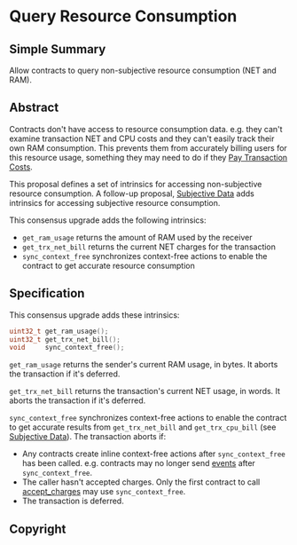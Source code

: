 # Query Resource Consumption

## Simple Summary
<!--"If you can't explain it simply, you don't understand it well enough." Provide a simplified and layman-accessible explanation of the EEP.-->

Allow contracts to query non-subjective resource consumption (NET and RAM).

## Abstract
<!--A short (~200 word) description of the technical issue being addressed.-->

Contracts don't have access to resource consumption data. e.g. they can't examine
transaction NET and CPU costs and they can't easily track their own RAM consumption.
This prevents them from accurately billing users for this resource usage, something
they may need to do if they [Pay Transaction Costs](eep-draft_contract_pays.md).

This proposal defines a set of intrinsics for accessing non-subjective resource
consumption. A follow-up proposal, [Subjective Data](eep-draft_subjective_data.md)
adds intrinsics for accessing subjective resource consumption.

This consensus upgrade adds the following intrinsics:
* `get_ram_usage` returns the amount of RAM used by the receiver
* `get_trx_net_bill` returns the current NET charges for the transaction
* `sync_context_free` synchronizes context-free actions to enable the contract to get accurate
  resource consumption

## Specification
<!--The technical specification should describe the syntax and semantics of any new feature. The specification should be detailed enough to allow competing, interoperable implementations for any of the current EOSIO platforms.-->

This consensus upgrade adds these intrinsics:

```c++
uint32_t get_ram_usage();
uint32_t get_trx_net_bill();
void     sync_context_free();
```

`get_ram_usage` returns the sender's current RAM usage, in bytes. It aborts the transaction if it's deferred.

`get_trx_net_bill` returns the transaction's current NET usage, in words. It aborts the transaction if it's deferred.

`sync_context_free` synchronizes context-free actions to enable the contract to get accurate results from
`get_trx_net_bill` and `get_trx_cpu_bill` (see [Subjective Data](eep-draft_subjective_data.md)).
The transaction aborts if:

* Any contracts create inline context-free actions after `sync_context_free` has been called. e.g. contracts may no
  longer send [events](eep-draft_flexible_notify.md) after `sync_context_free`.
* The caller hasn't accepted charges. Only the first contract to call [accept_charges](eep-draft_contract_pays.md) may
  use `sync_context_free`.
* The transaction is deferred.

## Copyright
